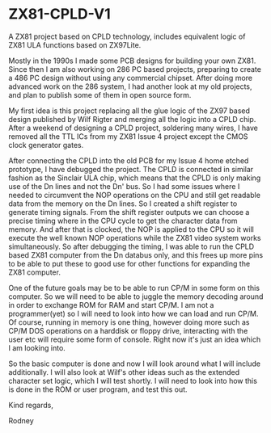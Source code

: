 # ZX81-CPLD-V1
A ZX81 project based on CPLD technology, includes equivalent logic of ZX81 ULA functions based on ZX97Lite.

Mostly in the 1990s I made some PCB designs for building your own ZX81. Since then I am also working on 286 PC based projects, preparing to create a 486 PC design without using any commercial chipset. After doing more advanced work on the 286 system, I had another look at my old projects, and plan to publish some of them in open source form.

My first idea is this project replacing all the glue logic of the ZX97 based design published by Wilf Rigter and merging all the logic into a CPLD chip. After a weekend of designing a CPLD project, soldering many wires, I have removed all the TTL ICs from my ZX81 Issue 4 project except the CMOS clock generator gates. 

After connecting the CPLD into the old PCB for my Issue 4 home etched prototype, I have debugged the project. The CPLD is connected in similar fashion as the Sinclair ULA chip, which means that the CPLD is only making use of the Dn lines and not the Dn' bus. So I had some issues where I needed to circumvent the NOP operations on the CPU and still get readable data from the memory on the Dn lines. So I created a shift register to generate timing signals. From the shift register outputs we can choose a precise timing where in the CPU cycle to get the character data from memory. And after that is clocked, the NOP is applied to the CPU so it will execute the well known NOP operations while the ZX81 video system works simultaneously.
So after debugging the timing, I was able to run the CPLD based ZX81 computer from the Dn databus only, and this frees up more pins to be able to put these to good use for other functions for expanding the ZX81 computer.

One of the future goals may be to be able to run CP/M in some form on this computer. So we will need to be able to juggle the memory decoding around in order to exchange ROM for RAM and start CP/M. I am not a programmer(yet) so I will need to look into how we can load and run CP/M. Of course, running in memory is one thing, however doing more such as CP/M DOS operations on a harddisk or floppy drive, interacting with the user etc will require some form of console. Right now it's just an idea which I am looking into.

So the basic computer is done and now I will look around what I will include additionally.
I will also look at Wilf's other ideas such as the extended character set logic, which I will test shortly.
I will need to look into how this is done in the ROM or user program, and test this out.

Kind regards,

Rodney
